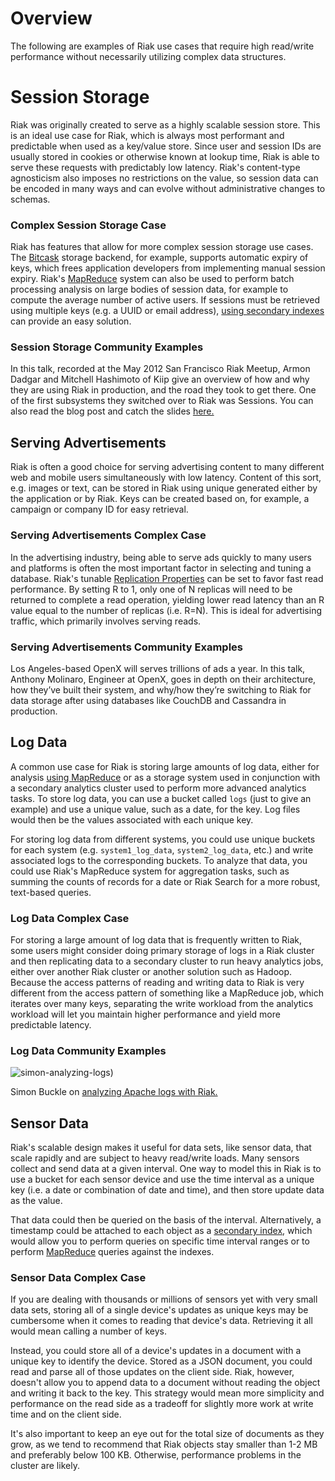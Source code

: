 <!--
{
"name" : "high-read-write",
"version" : "0.1",
"title" : "Riak Use Cases: High Read/Write, Simple Applications",
"description" : "TBD.",
"freshnessDate" : 2015-07-30,
"homepage" :   "http://docs.basho.com/riak/latest/dev/data-modeling/",
"canonicalSource" : "http://docs.basho.com/riak/latest/dev/data-modeling/",
"license" : "All Rights Reserved"
}
-->
<!-- @section -->
# Overview

The following are examples of Riak use cases that require high read/write performance without necessarily utilizing complex data structures.

<!-- @section -->

# Session Storage

Riak was originally created to serve as a highly scalable session store. This is an ideal use case for Riak, which is always most performant and predictable when used as a key/value store. Since user and session IDs are usually stored in cookies or otherwise known at lookup time, Riak is able to serve these requests with predictably low latency. Riak's content-type agnosticism also imposes no restrictions on the value, so session data can be encoded in many ways and can evolve without administrative changes to schemas.

### Complex Session Storage Case

Riak has features that allow for more complex session storage use cases. The [Bitcask](http://docs.basho.com/riak/latest/ops/advanced/backends/bitcask/) storage backend, for example, supports automatic expiry of keys, which frees application developers from implementing manual session expiry. Riak's [MapReduce](http://docs.basho.com/riak/latest/dev/using/mapreduce/) system can also be used to perform batch processing analysis on large bodies of session data, for example to compute the average number of active users. If sessions must be retrieved using multiple keys (e.g. a UUID or email address), [using secondary indexes](http://docs.basho.com/riak/latest/dev/using/2i/) can provide an easy solution.

### Session Storage Community Examples

<!-- @asset, "contentType": "outlearn/video", "provider": "vimeo", "url": "https://player.vimeo.com/video/42744689"  -->

In this talk, recorded at the May 2012 San Francisco Riak Meetup, Armon Dadgar and Mitchell Hashimoto of Kiip give an overview of how and why they are using Riak in production, and the road they took to get there. One of the first subsystems they switched over to Riak was Sessions. You can also read the blog post and catch the slides [here.](http://basho.com/blog/technical/2012/05/25/Scaling-Riak-At-Kiip/)

<!-- @section -->

## Serving Advertisements

Riak is often a good choice for serving advertising content to many different web and mobile users simultaneously with low latency. Content of this sort, e.g. images or text, can be stored in Riak using unique generated either by the application or by Riak. Keys can be created based on, for example, a campaign or company ID for easy retrieval.

### Serving Advertisements Complex Case

In the advertising industry, being able to serve ads quickly to many users and platforms is often the most important factor in selecting and tuning a database. Riak's tunable [Replication Properties](http://docs.basho.com/riak/latest/dev/advanced/replication-properties/) can be set to favor fast read performance. By setting R to 1, only one of N replicas will need to be returned to complete a read operation, yielding lower read latency than an R value equal to the number of replicas (i.e. R=N). This is ideal for advertising traffic, which primarily involves serving reads.

### Serving Advertisements Community Examples

<!-- @asset, "contentType": "outlearn/video", "provider": "vimeo", "url": "https://player.vimeo.com/video/49775483" -->

Los Angeles-based OpenX will serves trillions of ads a year. In this talk, Anthony Molinaro, Engineer at OpenX, goes in depth on their architecture, how they’ve built their system, and why/how they’re switching to Riak for data storage after using databases like CouchDB and Cassandra in production.

<!-- @section -->

## Log Data

A common use case for Riak is storing large amounts of log data, either for analysis [using MapReduce](http://docs.basho.com/riak/latest/dev/using/mapreduce/) or as a storage system used in conjunction with a secondary analytics cluster used to perform more advanced analytics tasks. To store log data, you can use a bucket called `logs` (just to give an example) and use a unique value, such as a date, for the key. Log files would then be the values associated with each unique key.

For storing log data from different systems, you could use unique buckets for each system (e.g. `system1_log_data`, `system2_log_data`, etc.) and write associated logs to the corresponding buckets. To analyze that data, you could use Riak's MapReduce system for aggregation tasks, such as summing the counts of records for a date or Riak Search for a more robust, text-based queries.

### Log Data Complex Case

For storing a large amount of log data that is frequently written to Riak, some users might consider doing primary storage of logs in a Riak cluster and then replicating data to a secondary cluster to run heavy analytics jobs, either over another Riak cluster or another solution such as Hadoop. Because the access patterns of reading and writing data to Riak is very different from the access pattern of something like a MapReduce job, which iterates over many keys, separating the write workload from the analytics workload will let you maintain higher performance and yield more predictable latency.

### Log Data Community Examples

![simon-analyzing-logs)](http://docs.basho.com/shared/2.1.1/images/simon-analyzing-logs.png)

Simon Buckle on [analyzing Apache logs with Riak.](http://www.simonbuckle.com/2011/08/27/analyzing-apache-logs-with-riak/)

<!-- @section -->

## Sensor Data

Riak's scalable design makes it useful for data sets, like sensor data, that scale rapidly and are subject to heavy read/write loads. Many sensors collect and send data at a given interval. One way to model this in Riak is to use a bucket for each sensor device and use the time interval as a unique key (i.e. a date or combination of date and time), and then store update data as the value.

That data could then be queried on the basis of the interval. Alternatively, a timestamp could be attached to each object as a [secondary index](http://docs.basho.com/riak/latest/dev/using/2i/), which would allow you to perform queries on specific time interval ranges or to perform [MapReduce](http://docs.basho.com/riak/latest/dev/using/mapreduce/) queries against the indexes.

### Sensor Data Complex Case

If you are dealing with thousands or millions of sensors yet with very small data sets, storing all of a single device's updates as unique keys may be cumbersome when it comes to reading that device's data. Retrieving it all would mean calling a number of keys.

Instead, you could store all of a device's updates in a document with a unique key to identify the device. Stored as a JSON document, you could read and parse all of those updates on the client side. Riak, however, doesn't allow you to append data to a document without reading the object and writing it back to the key. This strategy would mean more simplicity and performance on the read side as a tradeoff for slightly more work at write time and on the client side.

It's also important to keep an eye out for the total size of documents as they grow, as we tend to recommend that Riak objects stay smaller than 1-2 MB and preferably below 100 KB. Otherwise, performance problems in the cluster are likely.
